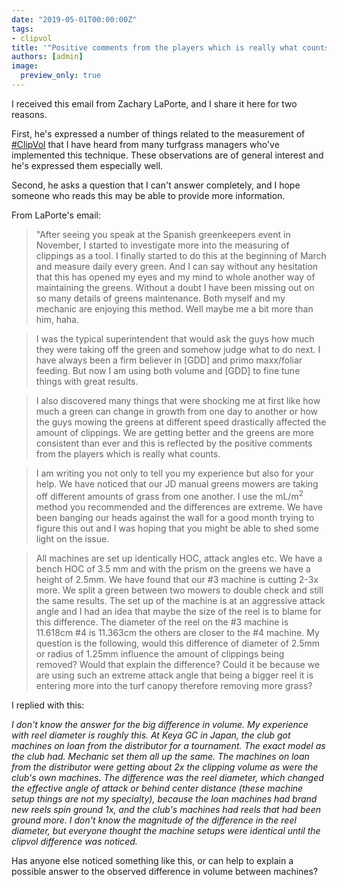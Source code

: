 ```yaml
---
date: "2019-05-01T00:00:00Z"
tags:
- clipvol
title: '"Positive comments from the players which is really what counts"'
authors: [admin]
image:
  preview_only: true
---
```


I received this email from Zachary LaPorte, and I share it here for two reasons. 

First, he's expressed a number of things related to the measurement of [#ClipVol](https://twitter.com/hashtag/clipvol?src=hashtag_click) that I have heard from many turfgrass managers who've implemented this technique. These observations are of general interest and he's expressed them especially well.

Second, he asks a question that I can't answer completely, and I hope someone who reads this may be able to provide more information.

From LaPorte's email:

> "After seeing you speak at the Spanish greenkeepers event in November, I started to investigate more into the measuring of clippings as a tool. I finally started to do this at the beginning of March and measure daily every green. And I can say without any hesitation that this has opened my eyes and my mind to whole another way of maintaining the greens. Without a doubt I have been missing out on so many details of greens maintenance. Both myself and my mechanic are enjoying this method. Well maybe me a bit more than him, haha.

> I was the typical superintendent that would ask the guys how much they were taking off the green and somehow judge what to do next. I have always been a firm believer in [GDD] and primo maxx/foliar feeding. But now I am using both volume and [GDD] to fine tune things with great results.

> I also discovered many things that were shocking me at first like how much a green can change in growth from one day to another or how the guys mowing the greens at different speed drastically affected the amount of clippings. We are getting better and the greens are more consistent than ever and this is reflected by the positive comments from the players which is really what counts.

> I am writing you not only to tell you my experience but also for your help. We have noticed that our JD manual greens mowers are taking off different amounts of grass from one another. I use the mL/m<sup>2</sup> method you recommended and the differences are extreme. We have been banging our heads against the wall for a good month trying to figure this out and I was hoping that you might be able to shed some light on the issue.

> All machines are set up identically HOC, attack angles etc. We have a bench HOC of 3.5 mm and with the prism on the greens we have a height of 2.5mm. We have found that our #3 machine is cutting 2-3x more. We split a green between two mowers to double check and still the same results. The set up of the machine is at an aggressive attack angle and I had an idea that maybe the size of the reel is to blame for this difference. The diameter of the reel on the #3 machine is 11.618cm #4 is 11.363cm the others are closer to the #4 machine. My question is the following, would this difference of diameter of 2.5mm or radius of 1.25mm influence the amount of clippings being removed? Would that explain the difference? Could it be because we are using such an extreme attack angle that being a bigger reel it is entering more into the turf canopy therefore removing more grass?

I replied with this:

*I don't know the answer for the big difference in volume. My experience with reel diameter is roughly this. At Keya GC in Japan, the club got machines on loan from the distributor for a tournament. The exact model as the club had. Mechanic set them all up the same. The machines on loan from the distributor were getting about 2x the clipping volume as were the club's own machines. The difference was the reel diameter, which changed the effective angle of attack or behind center distance (these machine setup things are not my specialty), because the loan machines had brand new reels spin ground 1x, and the club's machines had reels that had been ground more. I don't know the magnitude of the difference in the reel diameter, but everyone thought the machine setups were identical until the clipvol difference was noticed.*

Has anyone else noticed something like this, or can help to explain a possible answer to the observed difference in volume between machines?


